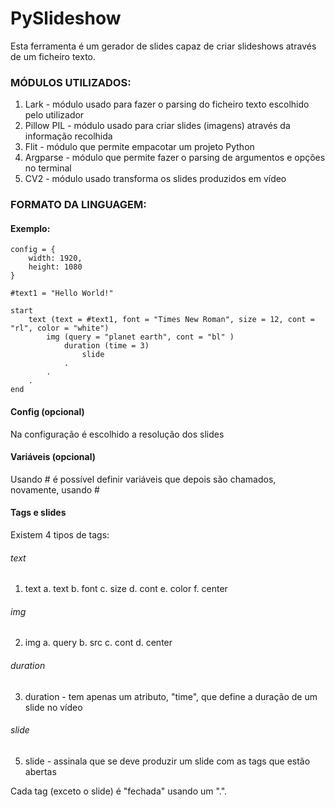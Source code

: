 # PySlideshow

Esta ferramenta é um gerador de slides capaz de criar slideshows através de um ficheiro texto.

### MÓDULOS UTILIZADOS:

1. Lark - módulo usado para fazer o parsing do ficheiro texto escolhido pelo utilizador
2. Pillow PIL - módulo usado para criar slides (imagens) através da informação recolhida
3. Flit - módulo que permite empacotar um projeto Python
4. Argparse - módulo que permite fazer o parsing de argumentos e opções no terminal
5. CV2 - módulo usado transforma os slides produzidos em vídeo

### FORMATO DA LINGUAGEM:

#### Exemplo:

```
config = {
    width: 1920,
    height: 1080
}

#text1 = "Hello World!"

start 
    text (text = #text1, font = "Times New Roman", size = 12, cont = "rl", color = "white")
        img (query = "planet earth", cont = "bl" )
            duration (time = 3)
                slide
            .
        .
    .
end
```

#### Config (opcional)

Na configuração é escolhido a resolução dos slides

#### Variáveis (opcional)

Usando # é possível definir variáveis que depois são chamados, novamente, usando #

#### Tags e slides

Existem 4 tipos de tags:

###### text
1. text
    a. text
    b. font
    c. size
    d. cont
    e. color
    f. center

###### img
2. img
    a. query
    b. src
    c. cont
    d. center
    
###### duration
3. duration - tem apenas um atributo, "time", que define a duração de um slide no vídeo

###### slide
5. slide - assinala que se deve produzir um slide com as tags que estão abertas

Cada tag (exceto o slide) é "fechada" usando um ".".
